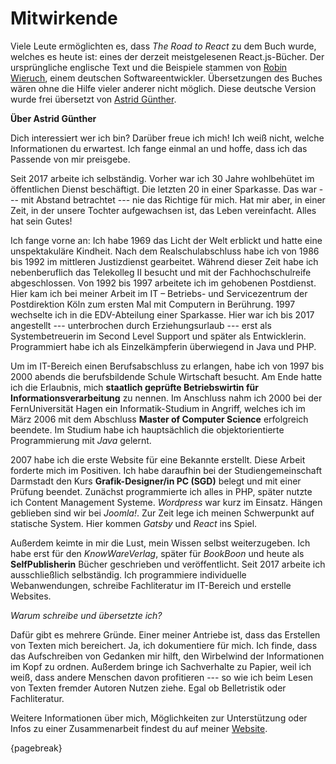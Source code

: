 # Mitwirkende

Viele Leute ermöglichten es, dass *The Road to React* zu dem Buch wurde, welches es heute ist: eines der derzeit meistgelesenen React.js-Bücher. Der ursprüngliche englische Text und die Beispiele stammen von [Robin Wieruch](https://www.robinwieruch.de/), einem deutschen Softwareentwickler. Übersetzungen des Buches wären ohne die Hilfe vieler anderer nicht möglich. Diese deutsche Version wurde frei übersetzt von [Astrid Günther](https://www.astrid-guenther.de).

__Über Astrid Günther__

Dich interessiert wer ich bin? Darüber freue ich mich! Ich weiß nicht, welche Informationen du erwartest. Ich fange einmal an und hoffe, dass ich das Passende von mir preisgebe.

Seit 2017 arbeite ich selbständig. Vorher war ich 30 Jahre wohlbehütet im öffentlichen Dienst beschäftigt. Die letzten 20 in einer Sparkasse. Das war --- mit Abstand betrachtet --- nie das Richtige für mich. Hat mir aber, in einer Zeit, in der unsere Tochter aufgewachsen ist, das Leben vereinfacht. Alles hat sein Gutes!

Ich fange vorne an: Ich habe 1969 das Licht der Welt erblickt und hatte eine unspektakuläre Kindheit. Nach dem Realschulabschluss habe ich von 1986 bis 1992 im mittleren Justizdienst gearbeitet. Während dieser Zeit habe ich nebenberuflich das Telekolleg II besucht und mit der Fachhochschulreife abgeschlossen. Von 1992 bis 1997 arbeitete ich im gehobenen Postdienst. Hier kam ich bei meiner Arbeit im IT – Betriebs- und Servicezentrum der Postdirektion Köln zum ersten Mal mit Computern in Berührung. 1997 wechselte ich in die EDV-Abteilung einer Sparkasse. Hier war ich bis 2017 angestellt --- unterbrochen durch Erziehungsurlaub --- erst als Systembetreuerin im Second Level Support und später als Entwicklerin. Programmiert habe ich als Einzelkämpferin überwiegend in Java und PHP.

Um im IT-Bereich einen Berufsabschluss zu erlangen, habe ich von 1997 bis 2000 abends die berufsbildende Schule Wirtschaft besucht. Am Ende hatte ich die Erlaubnis, mich __staatlich geprüfte Betriebswirtin für Informationsverarbeitung__ zu nennen. Im Anschluss nahm ich 2000 bei der FernUniversität Hagen ein Informatik-Studium in Angriff, welches ich im März 2006 mit dem Abschluss __Master of Computer Science__ erfolgreich beendete. Im Studium habe ich hauptsächlich die objektorientierte Programmierung mit *Java* gelernt.

2007 habe ich die erste Website für eine Bekannte erstellt. Diese Arbeit forderte mich im Positiven. Ich habe daraufhin bei der Studiengemeinschaft Darmstadt den Kurs __Grafik-Designer/in PC (SGD)__ belegt und mit einer Prüfung beendet. Zunächst programmierte ich alles in PHP, später nutzte ich Content Management Systeme. *Wordpress* war kurz im Einsatz. Hängen geblieben sind wir bei *Joomla!*. Zur Zeit lege ich meinen Schwerpunkt auf statische System. Hier kommen *Gatsby* und *React* ins Spiel.

 Außerdem keimte in mir die Lust, mein Wissen selbst weiterzugeben. Ich habe erst für den *KnowWareVerlag*, später für *BookBoon* und heute als __SelfPublisherin__ Bücher geschrieben und veröffentlicht. Seit 2017 arbeite ich ausschließlich selbständig. Ich programmiere individuelle Webanwendungen, schreibe Fachliteratur im IT-Bereich und erstelle Websites.

*Warum schreibe und übersetzte ich?*

 Dafür gibt es mehrere Gründe. Einer meiner Antriebe ist, dass das Erstellen von Texten mich bereichert. Ja, ich dokumentiere für mich. Ich finde, dass das Aufschreiben von Gedanken mir hilft, den Wirbelwind der Informationen im Kopf zu ordnen. Außerdem bringe ich Sachverhalte zu Papier, weil ich weiß, dass andere Menschen davon profitieren --- so wie ich beim Lesen von Texten fremder Autoren Nutzen ziehe. Egal ob Belletristik oder Fachliteratur.

Weitere Informationen über mich, Möglichkeiten zur Unterstützung oder Infos zu einer Zusammenarbeit findest du auf meiner [Website](https://www.astrid-guenther.de).

{pagebreak}
